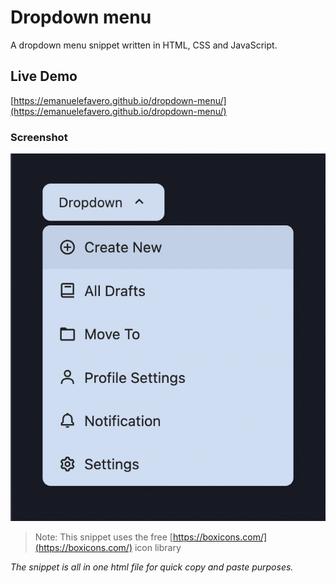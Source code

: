 # Dropdown menu

A dropdown menu snippet written in HTML, CSS and JavaScript.

## Live Demo

[https://emanuelefavero.github.io/dropdown-menu/](https://emanuelefavero.github.io/dropdown-menu/)

### Screenshot

![Screenshot](./screenshot.png)

> Note: This snippet uses the free [https://boxicons.com/](https://boxicons.com/) icon library

_The snippet is all in one html file for quick copy and paste purposes._
